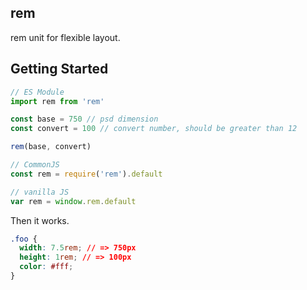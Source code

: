 ## rem
rem unit for flexible layout.

## Getting Started

```js
// ES Module
import rem from 'rem'

const base = 750 // psd dimension
const convert = 100 // convert number, should be greater than 12

rem(base, convert)
```

```js
// CommonJS
const rem = require('rem').default

// vanilla JS
var rem = window.rem.default
```

Then it works.

```css
.foo {
  width: 7.5rem; // => 750px
  height: 1rem; // => 100px
  color: #fff;
}
```
